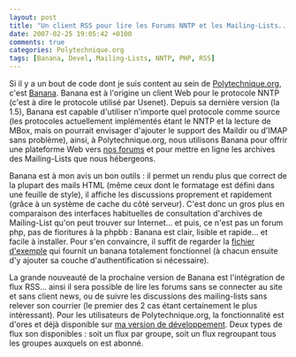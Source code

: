 ```yaml
---
layout: post
title: "Un client RSS pour lire les Forums NNTP et les Mailing-Lists..."
date: 2007-02-25 19:05:42 +0100
comments: true
categories: Polytechnique.org
tags: [Banana, Devel, Mailing-Lists, NNTP, PHP, RSS]
---
```

Si il y a un bout de code dont je suis content au sein de [Polytechnique.org](https://www.polytechnique.org), c'est [Banana](http://opensource.polytechnique.org/banana/). Banana est à l'origine un client Web pour le protocole NNTP (c'est à dire le protocole utilisé par Usenet). Depuis sa dernière version (la 1.5), Banana est capable d'utiliser n'importe quel protocole comme source (les protocoles actuellement implémentés étant le NNTP et la lecture de MBox, mais on pourrait envisager d'ajouter le support des Maildir ou d'IMAP sans problème), ainsi, à Polytechnique.org, nous utilisons Banana pour offrir une plateforme Web vers [nos forums](https://www.polytechnique.org/banana) et pour mettre en ligne les archives des Mailing-Lists que nous hébergeons.

Banana est à mon avis un bon outils : il permet un rendu plus que correct de la plupart des mails HTML (même ceux dont le formatage est défini dans une feuille de style), il affiche les discussions proprement et rapidement (grâce à un système de cache du côté serveur). C'est donc un gros plus en comparaison des interfaces habituelles de consultation d'archives de Mailing-List qu'on peut trouver sur Internet... et puis, ce n'est pas un forum php, pas de fioritures à la phpbb : Banana est clair, lisible et rapide... et facile à installer. Pour s'en convaincre, il suffit de regarder la [fichier d'exemple](http://opensource.polytechnique.org/viewsvn/filedetails.php?repname=Banana&path=/trunk/examples/index.php&rev=0&sc=1) qui fournit un banana totalement fonctionnel (à chacun ensuite d'y ajouter sa couche d'authentification si nécessaire).

La grande nouveauté de la prochaine version de Banana est l'intégration de flux RSS... ainsi il sera possible de lire les forums sans se connecter au site et sans client news, ou de suivre les discussions des mailing-lists sans relever son courrier (le premier des 2 cas étant certainement le plus intéressant). Pour les utilisateurs de Polytechnique.org, la fonctionnalité est d'ores et déjà disponible sur [ma version de développement](http://dev.m4x.org/~x2003bruneau/banana). Deux types de flux son disponibles : soit un flux par groupe, soit un flux regroupant tous les groupes auxquels on est abonné.

